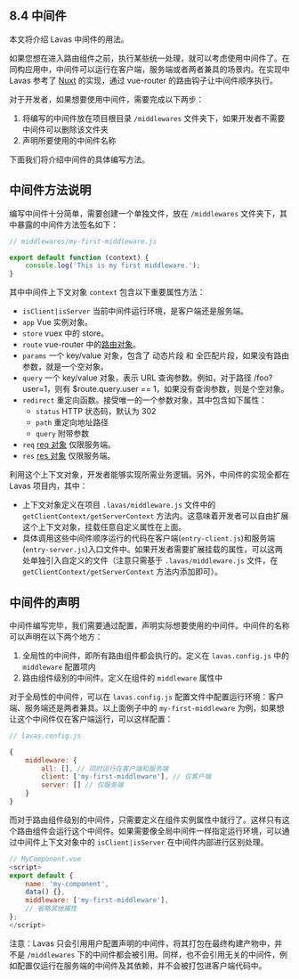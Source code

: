 ## 8.4 中间件


本文将介绍 Lavas 中间件的用法。

如果您想在进入路由组件之前，执行某些统一处理，就可以考虑使用中间件了。在同构应用中，中间件可以运行在客户端，服务端或者两者兼具的场景内。在实现中 Lavas 参考了 [Nuxt](https://zh.nuxtjs.org/guide/routing#中间件) 的实现，通过 vue-router 的路由钩子让中间件顺序执行。

对于开发者，如果想要使用中间件，需要完成以下两步：

1. 将编写的中间件放在项目根目录 `/middlewares` 文件夹下，如果开发者不需要中间件可以删除该文件夹
2. 声明所要使用的中间件名称

下面我们将介绍中间件的具体编写方法。

## 中间件方法说明

编写中间件十分简单，需要创建一个单独文件，放在 `/middlewares` 文件夹下，其中暴露的中间件方法签名如下：
```javascript
// middlewares/my-first-middleware.js

export default function (context) {
    console.log('This is my first middleware.');
}
```

其中中间件上下文对象 `context` 包含以下重要属性方法：

* `isClient|isServer` 当前中间件运行环境，是客户端还是服务端。
* `app` Vue 实例对象。
* `store` vuex 中的 store。
* `route` vue-router 中的[路由对象](https://router.vuejs.org/zh-cn/api/route-object.html)。
* `params` 一个 key/value 对象，包含了 动态片段 和 全匹配片段，如果没有路由参数，就是一个空对象。
* `query` 一个 key/value 对象，表示 URL 查询参数。例如，对于路径 /foo?user=1，则有 $route.query.user == 1，如果没有查询参数，则是个空对象。
* `redirect` 重定向函数。接受唯一的一个参数对象，其中包含如下属性：
    * `status` HTTP 状态码，默认为 302
    * `path` 重定向地址路径
    * `query` 附带参数
* `req` [req 对象](https://expressjs.com/en/api.html#req) 仅限服务端。
* `res` [res 对象](https://expressjs.com/en/api.html#res) 仅限服务端。

利用这个上下文对象，开发者能够实现所需业务逻辑。另外，中间件的实现全都在 Lavas 项目内，其中：

* 上下文对象定义在项目 `.lavas/middleware.js` 文件中的 `getClientContext/getServerContext` 方法内。这意味着开发者可以自由扩展这个上下文对象，挂载任意自定义属性在上面。
* 具体调用这些中间件顺序运行的代码在客户端(`entry-client.js`)和服务端(`entry-server.js`)入口文件中。如果开发者需要扩展挂载的属性，可以这两处单独引入自定义的文件（注意只需基于 `.lavas/middleware.js` 文件，在 `getClientContext/getServerContext` 方法内添加即可）。

## 中间件的声明

中间件编写完毕，我们需要通过配置，声明实际想要使用的中间件。中间件的名称可以声明在以下两个地方：

1. 全局性的中间件，即所有路由组件都会执行的。定义在 `lavas.config.js` 中的 `middleware` 配置项内
2. 路由组件级别的中间件。定义在组件的 `middleware` 属性中

对于全局性的中间件，可以在 `lavas.config.js` 配置文件中配置运行环境：客户端、服务端还是两者兼具。以上面例子中的 `my-first-middleware` 为例，如果想让这个中间件仅在客户端运行，可以这样配置：
```javascript
// lavas.config.js

{
    middleware: {
        all: [], // 同时运行在客户端和服务端
        client: ['my-first-middleware'], // 仅客户端
        server: [] // 仅服务端
    }
}
```

而对于路由组件级别的中间件，只需要定义在组件实例属性中就行了。这样只有这个路由组件会运行这个中间件。如果需要像全局中间件一样指定运行环境，可以通过中间件上下文对象中的 `isClient|isServer` 在中间件内部进行区别处理。
```javascript
// MyComponent.vue
<script>
export default {
    name: 'my-component',
    data() {},
    middleware: ['my-first-middleware'],
    // 省略其他属性
};
</script>
```

注意：Lavas 只会引用用户配置声明的中间件，将其打包在最终构建产物中，并不是 `/middlewares` 下的中间件都会被引用。同样，也不会引用无关的中间件，例如配置仅运行在服务端的中间件及其依赖，并不会被打包进客户端代码中。
